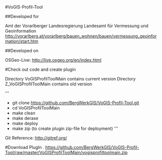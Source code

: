 #VoGIS-Profil-Tool
 
##Developed for

 Amt der Vorarlberger Landesregierung 
Landesamt für Vermessung und Geoinformation 
http://vorarlberg.at/vorarlberg/bauen_wohnen/bauen/vermessung_geoinformation/start.htm 
 
##Developed on
 
OSGeo-Live: 
http://live.osgeo.org/en/index.html
 
#Check out code and create plugin
 
Directory VoGISProfilToolMain contains current version 
Directory Z_VoGISProfilToolMain contains old version 
 
'''
* git clone https://github.com/BergWerkGIS/VoGIS-Profil-Tool.git
* cd VoGISProfilToolMain
* make clean
* make derase
* make deploy
* make zip (to create plugin zip-file for deployment)
'''
 
Git Reference: http://gitref.org/
 
#Download PlugIn
.
https://github.com/BergWerkGIS/VoGIS-Profil-Tool/raw/master/VoGISProfilToolMain/vogisprofiltoolmain.zip